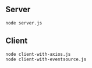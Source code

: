 ## Server
`node server.js`

## Client
`node client-with-axios.js`  
`node client-with-eventsource.js`